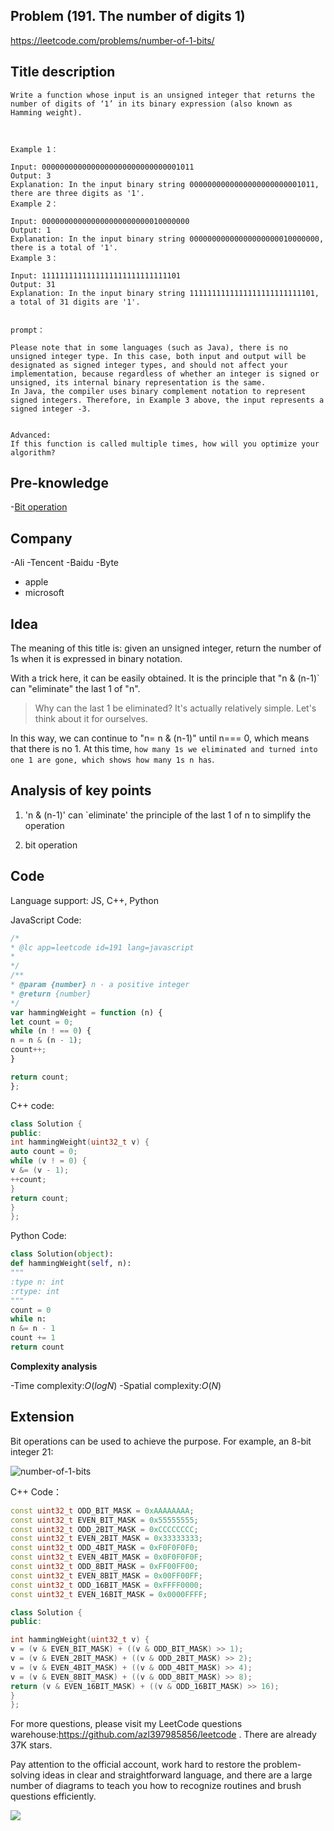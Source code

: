 ## Problem (191. The number of digits 1)

https://leetcode.com/problems/number-of-1-bits/

## Title description

```
Write a function whose input is an unsigned integer that returns the number of digits of ‘1’ in its binary expression (also known as Hamming weight).



Example 1：

Input: 0000000000000000000000000000001011
Output: 3
Explanation: In the input binary string 0000000000000000000000001011, there are three digits as '1'.
Example 2：

Input: 000000000000000000000000010000000
Output: 1
Explanation: In the input binary string 00000000000000000000010000000, there is a total of '1'.
Example 3：

Input: 1111111111111111111111111111101
Output: 31
Explanation: In the input binary string 1111111111111111111111111101, a total of 31 digits are '1'.


prompt：

Please note that in some languages (such as Java), there is no unsigned integer type. In this case, both input and output will be designated as signed integer types, and should not affect your implementation, because regardless of whether an integer is signed or unsigned, its internal binary representation is the same.
In Java, the compiler uses binary complement notation to represent signed integers. Therefore, in Example 3 above, the input represents a signed integer -3.


Advanced:
If this function is called multiple times, how will you optimize your algorithm?

```

## Pre-knowledge

-[Bit operation](https://github.com/azl397985856/leetcode/blob/master/thinkings/bit.md)

## Company

-Ali
-Tencent
-Baidu
-Byte

- apple
- microsoft

## Idea

The meaning of this title is: given an unsigned integer, return the number of 1s when it is expressed in binary notation.

With a trick here, it can be easily obtained. It is the principle that "n & (n-1)` can "eliminate" the last 1 of "n".

> Why can the last 1 be eliminated? It's actually relatively simple. Let's think about it for ourselves.

In this way, we can continue to "n= n & (n-1)" until n=== 0, which means that there is no 1.
At this time, `how many 1s we eliminated and turned into one 1 are gone, which shows how many 1s n has`.

## Analysis of key points

1. 'n & (n-1)' can `eliminate' the principle of the last 1 of n to simplify the operation

2. bit operation

## Code

Language support: JS, C++, Python

JavaScript Code:

```js
/*
* @lc app=leetcode id=191 lang=javascript
*
*/
/**
* @param {number} n - a positive integer
* @return {number}
*/
var hammingWeight = function (n) {
let count = 0;
while (n ! == 0) {
n = n & (n - 1);
count++;
}

return count;
};
```

C++ code:

```c++
class Solution {
public:
int hammingWeight(uint32_t v) {
auto count = 0;
while (v ! = 0) {
v &= (v - 1);
++count;
}
return count;
}
};
```

Python Code:

```python
class Solution(object):
def hammingWeight(self, n):
"""
:type n: int
:rtype: int
"""
count = 0
while n:
n &= n - 1
count += 1
return count
```

**Complexity analysis**

-Time complexity:$O(logN)$
-Spatial complexity:$O(N)$

## Extension

Bit operations can be used to achieve the purpose. For example, an 8-bit integer 21:

![number-of-1-bits](https://p.ipic.vip/5a4ii4.jpg)

C++ Code：

```c++
const uint32_t ODD_BIT_MASK = 0xAAAAAAAA;
const uint32_t EVEN_BIT_MASK = 0x55555555;
const uint32_t ODD_2BIT_MASK = 0xCCCCCCCC;
const uint32_t EVEN_2BIT_MASK = 0x33333333;
const uint32_t ODD_4BIT_MASK = 0xF0F0F0F0;
const uint32_t EVEN_4BIT_MASK = 0x0F0F0F0F;
const uint32_t ODD_8BIT_MASK = 0xFF00FF00;
const uint32_t EVEN_8BIT_MASK = 0x00FF00FF;
const uint32_t ODD_16BIT_MASK = 0xFFFF0000;
const uint32_t EVEN_16BIT_MASK = 0x0000FFFF;

class Solution {
public:

int hammingWeight(uint32_t v) {
v = (v & EVEN_BIT_MASK) + ((v & ODD_BIT_MASK) >> 1);
v = (v & EVEN_2BIT_MASK) + ((v & ODD_2BIT_MASK) >> 2);
v = (v & EVEN_4BIT_MASK) + ((v & ODD_4BIT_MASK) >> 4);
v = (v & EVEN_8BIT_MASK) + ((v & ODD_8BIT_MASK) >> 8);
return (v & EVEN_16BIT_MASK) + ((v & ODD_16BIT_MASK) >> 16);
}
};
```

For more questions, please visit my LeetCode questions warehouse:https://github.com/azl397985856/leetcode . There are already 37K stars.

Pay attention to the official account, work hard to restore the problem-solving ideas in clear and straightforward language, and there are a large number of diagrams to teach you how to recognize routines and brush questions efficiently.

![](https://p.ipic.vip/xuk9yr.jpg)
